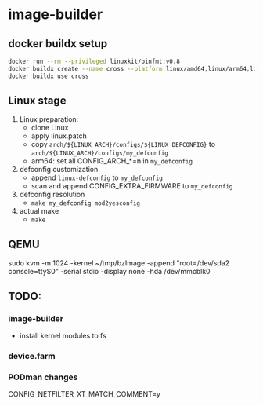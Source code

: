 # image-builder

## docker buildx setup
```sh
docker run --rm --privileged linuxkit/binfmt:v0.8
docker buildx create --name cross --platform linux/amd64,linux/arm64,linux/arm/v7,linux/arm/v6
docker buildx use cross
```

## Linux stage
1. Linux preparation:
   - clone Linux
   - apply linux.patch
   - copy `arch/${LINUX_ARCH}/configs/${LINUX_DEFCONFIG}` to `arch/${LINUX_ARCH}/configs/my_defconfig`   
   - arm64: set all CONFIG_ARCH_*=n in `my_defconfig`
2. defconfig customization
   - append `linux-defconfig` to `my_defconfig`
   - scan and append CONFIG_EXTRA_FIRMWARE to `my_defconfig`
3. defconfig resolution
   - `make my_defconfig mod2yesconfig`
4. actual make
   - `make`

## QEMU
sudo kvm -m 1024 -kernel ~/tmp/bzImage -append "root=/dev/sda2 console=ttyS0" -serial stdio -display none -hda /dev/mmcblk0

## TODO:

### image-builder
- install kernel modules to fs

### device.farm

### PODman changes
CONFIG_NETFILTER_XT_MATCH_COMMENT=y